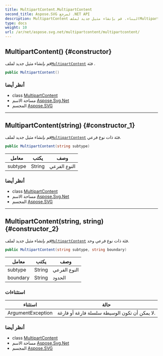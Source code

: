 ```yaml
---
title: MultipartContent.MultipartContent
second_title: Aspose.SVG لمرجع .NET API
description: MultipartContent البناء. قم بإنشاء مثيل جديد لملفMultipartContent فئة .
type: docs
weight: 10
url: /ar/net/aspose.svg.net/multipartcontent/multipartcontent/
---
```

## MultipartContent() {#constructor}

قم بإنشاء مثيل جديد لملف[`MultipartContent`](../) فئة .

```csharp
public MultipartContent()
```

### أنظر أيضا

* class [MultipartContent](../)
* مساحة الاسم [Aspose.Svg.Net](../../multipartcontent/)
* المجسم [Aspose.SVG](../../../)

---

## MultipartContent(string) {#constructor_1}

قم بإنشاء مثيل جديد لملف[`MultipartContent`](../) فئة ذات نوع فرعي.

```csharp
public MultipartContent(string subtype)
```

| معامل | يكتب | وصف |
| --- | --- | --- |
| subtype | String | النوع الفرعي |

### أنظر أيضا

* class [MultipartContent](../)
* مساحة الاسم [Aspose.Svg.Net](../../multipartcontent/)
* المجسم [Aspose.SVG](../../../)

---

## MultipartContent(string, string) {#constructor_2}

قم بإنشاء مثيل جديد لملف[`MultipartContent`](../) فئة ذات نوع فرعي وحد.

```csharp
public MultipartContent(string subtype, string boundary)
```

| معامل | يكتب | وصف |
| --- | --- | --- |
| subtype | String | النوع الفرعي |
| boundary | String | الحدود |

### استثناءات

| استثناء | حالة |
| --- | --- |
| ArgumentException | لا يمكن أن تكون الوسيطة سلسلة فارغة أو فارغة. |

### أنظر أيضا

* class [MultipartContent](../)
* مساحة الاسم [Aspose.Svg.Net](../../multipartcontent/)
* المجسم [Aspose.SVG](../../../)


